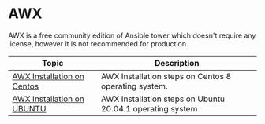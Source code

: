 # AWX 

AWX is a free community edition of Ansible tower which doesn't require any license, however it is not recommended for production.


| Topic | Description |
|--------|-------------|
| [AWX Installation on Centos](https://github.com/purushothamkdr453/ansible/blob/main/docs/awx-installation-centos.md)<br> | AWX Installation steps on Centos 8 operating system.
| [AWX Installation on UBUNTU](https://github.com/purushothamkdr453/ansible/blob/main/docs/awx-installation-ubuntu.md)<br> | AWX Installation steps on Ubuntu 20.04.1 operating system
